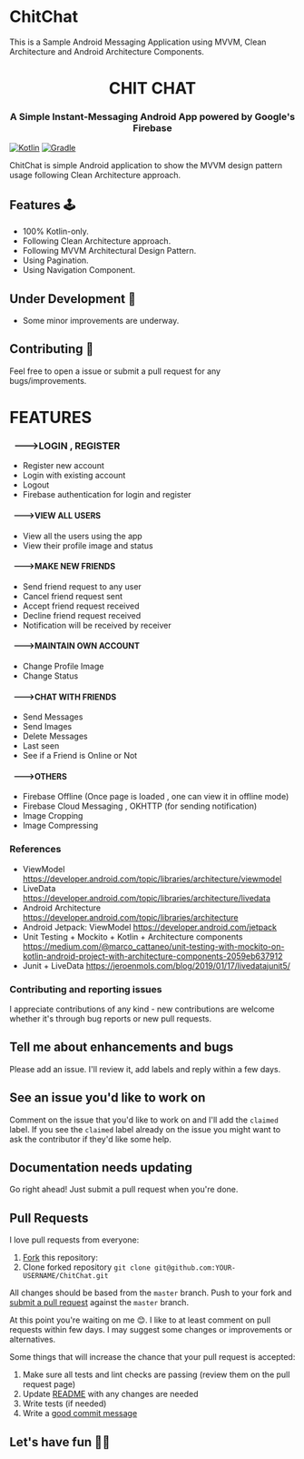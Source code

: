 # ChitChat
This is a Sample Android Messaging Application using MVVM, Clean Architecture and Android Architecture Components.  

# <h1 align = "center">CHIT CHAT</h1>
### <h3 align= "center">A Simple Instant-Messaging Android App powered by Google's Firebase</h1>

[![Kotlin](https://img.shields.io/badge/kotlin-1.4.21-blue.svg)](http://kotlinlang.org) [![Gradle](https://img.shields.io/badge/gradle-6.7.1-%2366DCB8.svg)](https://developer.android.com/studio/releases/gradle-plugin)

ChitChat is simple Android application to show the MVVM design pattern usage following Clean Architecture approach. 

## Features 🕹

- 100% Kotlin-only.
- Following Clean Architecture approach.
- Following MVVM Architectural Design Pattern.
- Using Pagination.
- Using Navigation Component.

## Under Development 🚧

- Some minor improvements are underway.

## Contributing 🤝

Feel free to open a issue or submit a pull request for any bugs/improvements.

#
#
# FEATURES

### &nbsp;  --->LOGIN , REGISTER
* Register new account
* Login with existing account
* Logout
* Firebase authentication for login and register

#### &nbsp; --->VIEW ALL USERS
* View all the users using the app
* View their profile image and status

#### &nbsp; --->MAKE NEW FRIENDS
* Send friend request to any user
* Cancel friend request sent
* Accept friend request received
* Decline friend request received
* Notification will be received by receiver

#### &nbsp; --->MAINTAIN OWN ACCOUNT
* Change Profile Image
* Change Status

#### &nbsp; --->CHAT WITH FRIENDS
* Send Messages
* Send Images
* Delete Messages
* Last seen 
* See if a Friend is Online or Not

#### &nbsp; --->OTHERS
* Firebase Offline (Once page is loaded , one can view it in offline mode)
* Firebase Cloud Messaging , OKHTTP (for sending notification)
* Image Cropping 
* Image Compressing


### References

- ViewModel https://developer.android.com/topic/libraries/architecture/viewmodel
- LiveData https://developer.android.com/topic/libraries/architecture/livedata
- Android Architecture https://developer.android.com/topic/libraries/architecture
- Android Jetpack: ViewModel https://developer.android.com/jetpack
- Unit Testing + Mockito + Kotlin + Architecture components https://medium.com/@marco_cattaneo/unit-testing-with-mockito-on-kotlin-android-project-with-architecture-components-2059eb637912
- Junit + LiveData https://jeroenmols.com/blog/2019/01/17/livedatajunit5/

### Contributing and reporting issues

I appreciate contributions of any kind - new contributions
are welcome whether it's through bug reports or new pull requests.

## Tell me about enhancements and bugs

Please add an issue. I'll review it, add labels and reply within a few days.

## See an issue you'd like to work on

Comment on the issue that you'd like to work on and I'll add the
`claimed` label.  If you see the `claimed` label already on the issue you
might want to ask the contributor if they'd like some help.

## Documentation needs updating

Go right ahead! Just submit a pull request when you're done.

## Pull Requests

I love pull requests from everyone:
1. [Fork](https://help.github.com/en/enterprise/2.13/user/articles/fork-a-repo) this repository:
1. Clone forked repository `git clone git@github.com:YOUR-USERNAME/ChitChat.git`

All changes should be based from the `master` branch. Push to your fork and [submit a pull request](https://github.com/GypsyTheDj/ChitChat/pulls) against the `master` branch.

At this point you're waiting on me 😊. I like to at least comment on pull requests
within few days. I may suggest some changes or improvements or alternatives.

Some things that will increase the chance that your pull request is accepted:
1. Make sure all tests and lint checks are passing (review them on the pull request page)
1. Update [README](README.md) with any changes are needed
1. Write tests (if needed)
1. Write a [good commit message](https://chris.beams.io/posts/git-commit/)


## Let's have fun 🥳🥑
